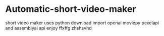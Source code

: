 # Automatic-short-video-maker

short video maker
uses python
download import openai moviepy pexelapi and assemblyai api
enjoy ffxffg zhshsvhd


